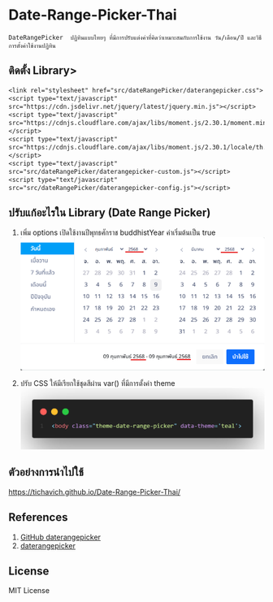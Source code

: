 # Date-Range-Picker-Thai
    DateRangePicker  ปฏิทินแบบไทยๆ ที่มีการปรับแต่งค่าที่คิดว่าเหมาะสมกับการใช้งาน วัน/เดือน/ปี และวิธีการตั้งค่าใช้งานปฏิทิน

## ติดตั้ง Library>
```
<link rel="stylesheet" href="src/dateRangePicker/daterangepicker.css">
<script type="text/javascript" src="https://cdn.jsdelivr.net/jquery/latest/jquery.min.js"></script>
<script type="text/javascript" src="https://cdnjs.cloudflare.com/ajax/libs/moment.js/2.30.1/moment.min.js"></script>
<script type="text/javascript" src="https://cdnjs.cloudflare.com/ajax/libs/moment.js/2.30.1/locale/th.min.js"></script>
<script type="text/javascript" src="src/dateRangePicker/daterangepicker-custom.js"></script>
<script type="text/javascript" src="src/dateRangePicker/daterangepicker-config.js"></script>
```

## ปรับแก้อะไรใน Library (Date Range Picker)
1. เพิ่ม options เปิดใช้งานปีพุทธศักราช buddhistYear ค่าเริ่มต้นเป็น true
![กำหนดค่า true](images/image.png)

2. ปรับ CSS ให้มีเรียกใช้ชุดสีผ่าน var() ที่มีการตั้งค่า theme
![เรียกใช้ theme](images/image-1.png)

## ตัวอย่างการนำไปใช้
https://tichavich.github.io/Date-Range-Picker-Thai/

## References
1. [GitHub daterangepicker](https://github.com/dangrossman/daterangepicker)
2. [daterangepicker](https://www.daterangepicker.com/)


## License
MIT License
